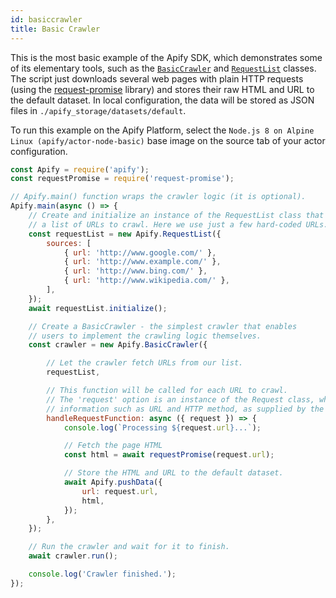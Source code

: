 ```yaml
---
id: basiccrawler
title: Basic Crawler
---
```


This is the most basic example of the Apify SDK, which demonstrates some of its
elementary tools, such as the
[`BasicCrawler`](../api/basiccrawler)
and [`RequestList`](../api/requestlist) classes.
The script just downloads several web pages with plain HTTP requests (using the
<a href="https://www.npmjs.com/package/request-promise" target="_blank">request-promise</a> library)
and stores their raw HTML and URL to the default dataset.
In local configuration, the data will be stored as JSON files in `./apify_storage/datasets/default`.

To run this example on the Apify Platform, select the `Node.js 8 on Alpine Linux (apify/actor-node-basic)` base image
on the source tab of your actor configuration.
```javascript
const Apify = require('apify');
const requestPromise = require('request-promise');

// Apify.main() function wraps the crawler logic (it is optional).
Apify.main(async () => {
    // Create and initialize an instance of the RequestList class that contains
    // a list of URLs to crawl. Here we use just a few hard-coded URLs.
    const requestList = new Apify.RequestList({
        sources: [
            { url: 'http://www.google.com/' },
            { url: 'http://www.example.com/' },
            { url: 'http://www.bing.com/' },
            { url: 'http://www.wikipedia.com/' },
        ],
    });
    await requestList.initialize();

    // Create a BasicCrawler - the simplest crawler that enables
    // users to implement the crawling logic themselves.
    const crawler = new Apify.BasicCrawler({

        // Let the crawler fetch URLs from our list.
        requestList,

        // This function will be called for each URL to crawl.
        // The 'request' option is an instance of the Request class, which contains
        // information such as URL and HTTP method, as supplied by the RequestList.
        handleRequestFunction: async ({ request }) => {
            console.log(`Processing ${request.url}...`);

            // Fetch the page HTML
            const html = await requestPromise(request.url);

            // Store the HTML and URL to the default dataset.
            await Apify.pushData({
                url: request.url,
                html,
            });
        },
    });

    // Run the crawler and wait for it to finish.
    await crawler.run();

    console.log('Crawler finished.');
});
```